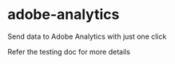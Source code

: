 # adobe-analytics
Send data to Adobe Analytics with just one click

Refer the testing doc for more details
